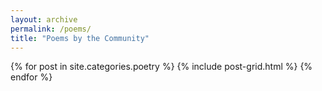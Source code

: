 ```yaml
---
layout: archive
permalink: /poems/
title: "Poems by the Community"
---
```


<div class="tiles">
{% for post in site.categories.poetry %}
  {% include post-grid.html %}
{% endfor %}
</div><!-- /.tiles -->
